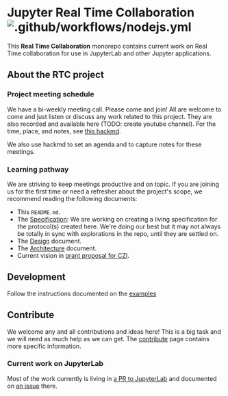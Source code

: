 # Jupyter Real Time Collaboration ![.github/workflows/nodejs.yml](https://github.com/jupyterlab/rtc/workflows/.github/workflows/nodejs.yml/badge.svg)

This **Real Time Collaboration** monorepo contains current work on Real Time
collaboration for use in JupyterLab and other Jupyter applications.

## About the RTC project



### Project meeting schedule

We have a bi-weekly meeting call. Please come and join! All are welcome to come
and just listen or discuss any work related to this project. They are also
recorded and available here (TODO: create youtube channel). For the time, place,
and notes, see [this hackmd](https://hackmd.io/@_4xc7QhhSHKODRQn1uiulw/BkV24I3qL/edit).

We also use hackmd to set an agenda and to capture notes for these meetings.

### Learning pathway

We are striving to keep meetings productive and on topic. If you are joining
us for the first time or need a refresher about the project's scope, we
recommend reading the following documents:

- This `README.md`.
- The [Specification](https://jupyter-rtc.readthedocs.io/developer/spec.html): We are working on creating a living specification for the protocol(s) created here. We're doing our best but it may not always be totally in sync with explorations in the repo, until they are settled on.
- The [Design](https://jupyter-rtc.readthedocs.io/developer/design.html) document.
- The [Architecture](https://jupyter-rtc.readthedocs.io/developer/architecture.html) document.
- Current vision in [grant proposal for CZI](https://jupyter-rtc.readthedocs.io/organisation/czi-2020.html).

## Development

Follow the instructions documented on the [examples](https://jupyter-rtc.readthedocs.io/developer/example.html)

## Contribute

We welcome any and all contributions and ideas here! This is a big task and we
will need as much help as we can get. The [contribute](https://jupyter-rtc.readthedocs.io/organisation/contribute.html)
page contains more specific information.

### Current work on JupyterLab

Most of the work currently is living in [a PR to JupyterLab](https://github.com/jupyterlab/jupyterlab/pull/6871) and documented on [an issue](https://github.com/jupyterlab/jupyterlab/issues/5382) there.
